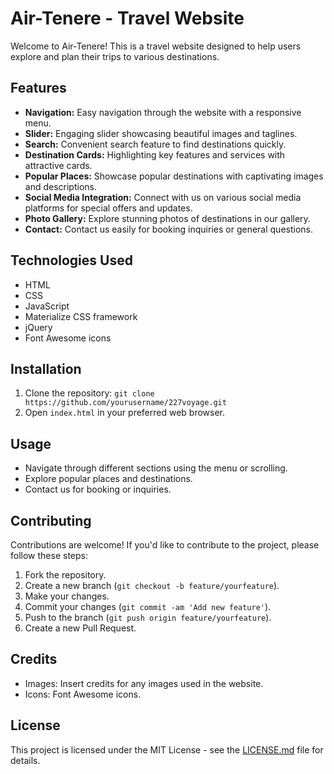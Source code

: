 # Air-Tenere - Travel Website

Welcome to Air-Tenere! This is a travel website designed to help users explore and plan their trips to various destinations.

## Features

- **Navigation:** Easy navigation through the website with a responsive menu.
- **Slider:** Engaging slider showcasing beautiful images and taglines.
- **Search:** Convenient search feature to find destinations quickly.
- **Destination Cards:** Highlighting key features and services with attractive cards.
- **Popular Places:** Showcase popular destinations with captivating images and descriptions.
- **Social Media Integration:** Connect with us on various social media platforms for special offers and updates.
- **Photo Gallery:** Explore stunning photos of destinations in our gallery.
- **Contact:** Contact us easily for booking inquiries or general questions.

## Technologies Used

- HTML
- CSS
- JavaScript
- Materialize CSS framework
- jQuery
- Font Awesome icons

## Installation

1. Clone the repository: `git clone https://github.com/yourusername/227voyage.git`
2. Open `index.html` in your preferred web browser.

## Usage

- Navigate through different sections using the menu or scrolling.
- Explore popular places and destinations.
- Contact us for booking or inquiries.

## Contributing

Contributions are welcome! If you'd like to contribute to the project, please follow these steps:

1. Fork the repository.
2. Create a new branch (`git checkout -b feature/yourfeature`).
3. Make your changes.
4. Commit your changes (`git commit -am 'Add new feature'`).
5. Push to the branch (`git push origin feature/yourfeature`).
6. Create a new Pull Request.

## Credits

- Images: Insert credits for any images used in the website.
- Icons: Font Awesome icons.

## License

This project is licensed under the MIT License - see the [LICENSE.md](LICENSE.md) file for details.

